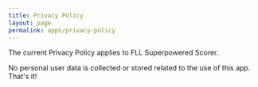```yaml
---
title: Privacy Policy
layout: page
permalink: apps/privacy-policy
---
```

The current Privacy Policy applies to FLL Superpowered Scorer. 

No personal user data is collected or stored related to the use of this app. 
That's it!